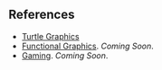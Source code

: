 ## References
* [Turtle Graphics](reference/turtle.html)
* [Functional Graphics](). *Coming Soon*.
* [Gaming](). *Coming Soon*.